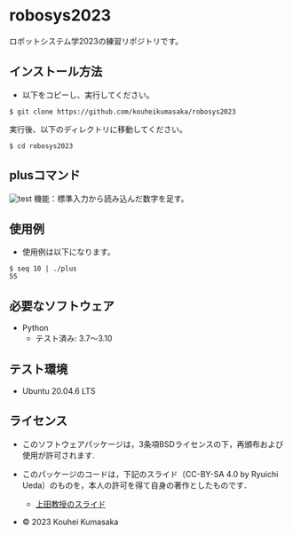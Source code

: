 # robosys2023
ロボットシステム学2023の練習リポジトリです。

## インストール方法
* 以下をコピーし、実行してください。
```
$ git clone https://github.com/kouheikumasaka/robosys2023
```
実行後、以下のディレクトリに移動してください。
```
$ cd robosys2023
```

## plusコマンド
![test](https://github.com/kouheikumasaka/robosys2023/actions/workflows/test.yml/badge.svg)
機能：標準入力から読み込んだ数字を足す。

## 使用例
* 使用例は以下になります。
```
$ seq 10 | ./plus
55
```

## 必要なソフトウェア
* Python
  * テスト済み: 3.7〜3.10

## テスト環境
* Ubuntu 20.04.6 LTS

## ライセンス
* このソフトウェアパッケージは，3条項BSDライセンスの下，再頒布および使用が許可されます.
* このパッケージのコードは，下記のスライド（CC-BY-SA 4.0 by Ryuichi Ueda）のものを，本人の許可を得て自身の著作としたものです．
    * [上田教授のスライド](https://github.com/ryuichiueda/my_slides/tree/master/robosys_2022)

* © 2023 Kouhei Kumasaka
